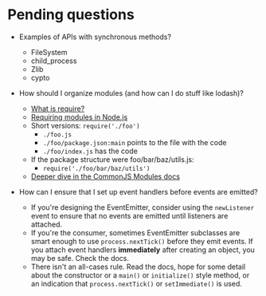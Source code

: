 # Pending questions

- Examples of APIs with synchronous methods?

  - FileSystem
  - child_process
  - Zlib
  - cypto

- How should I organize modules (and how can I do stuff like lodash)?

  - [What is require?](https://nodejs.org/en/knowledge/getting-started/what-is-require/)
  - [Requiring modules in Node.js](https://www.freecodecamp.org/news/requiring-modules-in-node-js-everything-you-need-to-know-e7fbd119be8/)
  - Short versions: `require('./foo')`
    - `./foo.js`
    - `./foo/package.json:main` points to the file with the code
    - `./foo/index.js` has the code
  - If the package structure were foo/bar/baz/utils.js:
    - `require('./foo/bar/baz/utils')`
  - [Deeper dive in the CommonJS Modules docs](https://nodejs.org/api/modules.html)

- How can I ensure that I set up event handlers before events are emitted?
  - If you're designing the EventEmitter, consider using the `newListener` event to ensure that no events are emitted until listeners are attached.
  - If you're the consumer, sometimes EventEmitter subclasses are smart enough to use `process.nextTick()` before they emit events. If you attach event handlers **immediately** after creating an object, you may be safe. Check the docs.
  - There isn't an all-cases rule. Read the docs, hope for some detail about the constructor or a `main()` or `initialize()` style method, or an indication that `process.nextTick()` or `setImmediate()` is used.
